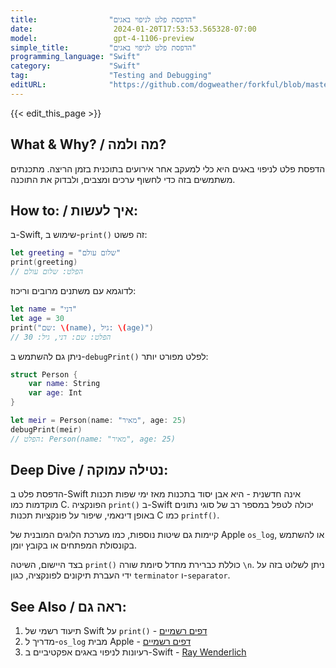 ```yaml
---
title:                "הדפסת פלט לניפוי באגים"
date:                  2024-01-20T17:53:53.565328-07:00
model:                 gpt-4-1106-preview
simple_title:         "הדפסת פלט לניפוי באגים"
programming_language: "Swift"
category:             "Swift"
tag:                  "Testing and Debugging"
editURL:              "https://github.com/dogweather/forkful/blob/master/content/he/swift/printing-debug-output.md"
---
```


{{< edit_this_page >}}

## What & Why? / מה ולמה?
הדפסת פלט לניפוי באגים היא כלי למעקב אחר אירועים בתוכנית בזמן הריצה. מתכנתים משתמשים בזה כדי לחשוף ערכים ומצבים, ולבדוק את התוכנה.

## How to: / איך לעשות:
ב-Swift, שימוש ב-`print()` זה פשוט:
```Swift
let greeting = "שלום עולם"
print(greeting)
// הפלט: שלום עולם
```

לדוגמא עם משתנים מרובים וריכוז:
```Swift
let name = "דני"
let age = 30
print("שם: \(name), גיל: \(age)")
// הפלט: שם: דני, גיל: 30
```

ניתן גם להשתמש ב-`debugPrint()` לפלט מפורט יותר:
```Swift
struct Person {
    var name: String
    var age: Int
}

let meir = Person(name: "מאיר", age: 25)
debugPrint(meir) 
// הפלט: Person(name: "מאיר", age: 25)
```

## Deep Dive / נטילה עמוקה:
הדפסת פלט ב-Swift אינה חדשנית - היא אבן יסוד בתכנות מאז ימי שפות תכנות מוקדמות כמו C. הפונקציה `print()` ב-Swift יכולה לטפל במספר רב של סוגי נתונים באופן דינאמי, שיפור על פונקציות תכנות C כמו `printf()`.

קיימות גם שיטות נוספות, כמו מערכת הלוגים המובנית של Apple `os_log`, או להשתמש בקונסולת המפתחים או בקובץ יומן.

בצד היישום, השיטה `print()` כוללת כברירת מחדל סיומת שורה `\n`. ניתן לשלוט בזה על ידי העברת תיקונים לפונקציה, כגון `terminator` ו-`separator`.

## See Also / ראה גם:
1. תיעוד רשמי של Swift על `print()` - [דפים רשמיים](https://developer.apple.com/documentation/swift/1541053-print)
2. מדריך ל-`os_log` מבית Apple - [דפים רשמיים](https://developer.apple.com/documentation/os/logging)
3. רעיונות לניפוי באגים אפקטיביים ב-Swift - [Ray Wenderlich](https://www.raywenderlich.com/3030-ios-debugging-in-xcode)
